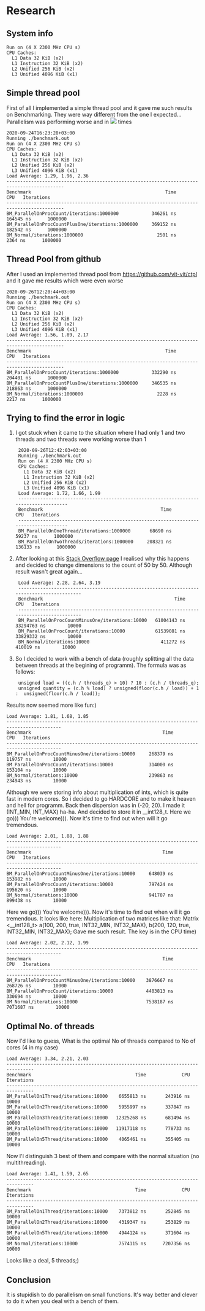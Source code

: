 # Research

## System info

    Run on (4 X 2300 MHz CPU s)
    CPU Caches:
      L1 Data 32 KiB (x2)
      L1 Instruction 32 KiB (x2)
      L2 Unified 256 KiB (x2)
      L3 Unified 4096 KiB (x1)



## Simple thread pool

First of all I implemented a simple thread pool and it gave me such results on Benchmarking. They were way different from the one I expected... Parallelism was performing worse and in <img src="https://render.githubusercontent.com/render/math?math=1.5 * 10 ^{2}"> times

    2020-09-24T16:23:28+03:00
    Running ./benchmark.out
    Run on (4 X 2300 MHz CPU s)
    CPU Caches:
      L1 Data 32 KiB (x2)
      L1 Instruction 32 KiB (x2)
      L2 Unified 256 KiB (x2)
      L3 Unified 4096 KiB (x1)
    Load Average: 1.29, 1.96, 2.36
    -------------------------------------------------------------------------------------------
    Benchmark                                                 Time             CPU   Iterations
    -------------------------------------------------------------------------------------------
    BM_ParallelOnProcCount/iterations:1000000            346261 ns       164545 ns      1000000
    BM_ParallelOnProcCountPlusOne/iterations:1000000     369152 ns       182542 ns      1000000
    BM_Normal/iterations:1000000                           2501 ns         2364 ns      1000000

## Thread Pool from github

After I used an implemented thread pool from https://github.com/vit-vit/ctpl and it gave me results which were even worse

    2020-09-26T12:20:44+03:00
    Running ./benchmark.out
    Run on (4 X 2300 MHz CPU s)
    CPU Caches:
      L1 Data 32 KiB (x2)
      L1 Instruction 32 KiB (x2)
      L2 Unified 256 KiB (x2)
      L3 Unified 4096 KiB (x1)
    Load Average: 1.56, 1.89, 2.17
    -------------------------------------------------------------------------------------------
    Benchmark                                                 Time             CPU   Iterations
    -------------------------------------------------------------------------------------------
    BM_ParallelOnProcCount/iterations:1000000            332290 ns       204401 ns      1000000
    BM_ParallelOnProcCountPlusOne/iterations:1000000     346535 ns       218863 ns      1000000
    BM_Normal/iterations:1000000                           2228 ns         2217 ns      1000000

## Trying to find the error in logic

1. I got stuck when it came to the situation where I had only 1 and two threads and two threads were working worse than 1

        2020-09-26T12:42:03+03:00
        Running ./benchmark.out
        Run on (4 X 2300 MHz CPU s)
        CPU Caches:
          L1 Data 32 KiB (x2)
          L1 Instruction 32 KiB (x2)
          L2 Unified 256 KiB (x2)
          L3 Unified 4096 KiB (x1)
        Load Average: 1.72, 1.66, 1.99
        -------------------------------------------------------------------------------------
        Benchmark                                           Time             CPU   Iterations
        -------------------------------------------------------------------------------------
        BM_ParallelOnOneThread/iterations:1000000       68690 ns        59237 ns      1000000
        BM_ParallelOnTwoThreads/iterations:1000000     208321 ns       136133 ns      1000000

2. After looking at this [Stack Overflow page](https://stackoverflow.com/questions/52831254/multi-threading-benchmarking-issues) I realised why this happens and decided to change dimensions to the count of 50 by 50. Although result wasn't great again...

        Load Average: 2.28, 2.64, 3.19
        ------------------------------------------------------------------------------------------
        Benchmark                                                Time             CPU   Iterations
        ------------------------------------------------------------------------------------------
        BM_ParallelOnProcCountMinusOne/iterations:10000   61004143 ns     33294763 ns        10000
        BM_ParallelOnProcCount/iterations:10000           61539081 ns     33829332 ns        10000
        BM_Normal/iterations:10000                          411272 ns       410019 ns        10000

3. So I decided to work with a bench of data (roughly splitting all the data between threads at the begining of programm). The formula was as follows: 

        unsigned load = ((c.h / threads_q) > 10) ? 10 : (c.h / threads_q);
        unsigned quantity = (c.h % load) ? unsigned(floor(c.h / load)) + 1 :  unsigned(floor(c.h / load));

  Results now seemed more like fun:) 

    Load Average: 1.81, 1.68, 1.85
    ------------------------------------------------------------------------------------------
    Benchmark                                                Time             CPU   Iterations
    ------------------------------------------------------------------------------------------
    BM_ParallelOnProcCountMinusOne/iterations:10000     268379 ns       119757 ns        10000
    BM_ParallelOnProcCount/iterations:10000             314000 ns       153104 ns        10000
    BM_Normal/iterations:10000                          239863 ns       234943 ns        10000

  Although we were storing info about multiplication of ints, which is quite fast in modern cores. So i decided to go HARDCORE and to make it heaven and hell for programm. Back then dispersion was in (-20, 20). I made it (INT_MIN, INT_MAX) ha-ha. And decided to store it in __int128_t. Here we go))) You're welcome))). Now it's time to find out when will it go tremendous.

    Load Average: 2.01, 1.88, 1.88
    ------------------------------------------------------------------------------------------
    Benchmark                                                Time             CPU   Iterations
    ------------------------------------------------------------------------------------------
    BM_ParallelOnProcCountMinusOne/iterations:10000     648039 ns       153982 ns        10000
    BM_ParallelOnProcCount/iterations:10000             797424 ns       195620 ns        10000
    BM_Normal/iterations:10000                          941707 ns       899438 ns        10000
  
  Here we go))) You're welcome))). Now it's time to find out when will it go tremendous. It looks like here:
  Multiplication of two matrices like that:
  Matrix <__int128_t> a(100, 200, true, INT32_MIN, INT32_MAX), b(200, 120, true, INT32_MIN, INT32_MAX);
  Gave me such result. The key is in the CPU time)

    Load Average: 2.02, 2.12, 1.99
    ------------------------------------------------------------------------------------------
    Benchmark                                                Time             CPU   Iterations
    ------------------------------------------------------------------------------------------
    BM_ParallelOnProcCountMinusOne/iterations:10000    3876667 ns       268726 ns        10000
    BM_ParallelOnProcCount/iterations:10000            4403813 ns       330694 ns        10000
    BM_Normal/iterations:10000                         7538187 ns      7071687 ns        10000


## Optimal No. of threads

  Now I'd like to guess, What is the optimal No of threads compared to No of cores (4 in my case)

    Load Average: 3.34, 2.21, 2.03
    --------------------------------------------------------------------------------
    Benchmark                                      Time             CPU   Iterations
    --------------------------------------------------------------------------------
    BM_ParallelOn1Thread/iterations:10000    6655813 ns       243916 ns        10000
    BM_ParallelOn2Thread/iterations:10000    5955997 ns       337847 ns        10000
    BM_ParallelOn3Thread/iterations:10000   12325268 ns       681494 ns        10000
    BM_ParallelOn4Thread/iterations:10000   11917118 ns       778733 ns        10000
    BM_ParallelOn5Thread/iterations:10000    4065461 ns       355405 ns        10000
  
  Now I'l distinguish 3 best of them and compare with the normal situation (no multithreading).

    Load Average: 1.41, 1.59, 2.65
    --------------------------------------------------------------------------------
    Benchmark                                      Time             CPU   Iterations
    --------------------------------------------------------------------------------
    BM_ParallelOn1Thread/iterations:10000    7373812 ns       252845 ns        10000
    BM_ParallelOn2Thread/iterations:10000    4319347 ns       253829 ns        10000
    BM_ParallelOn5Thread/iterations:10000    4944124 ns       371604 ns        10000
    BM_Normal/iterations:10000               7574115 ns      7207356 ns        10000

  Looks like a deal, 5 threads;)

## Conclusion

It is stupidish to do parallelism on small functions. It's way better and clever to do it when you deal with a bench of them. 
